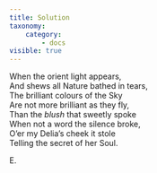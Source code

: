 ```yaml
---
title: Solution
taxonomy:
    category:
        - docs
visible: true
---
```


When the orient light appears,  
And shews all Nature bathed in tears,  
The brilliant colours of the Sky  
Are not more brilliant as they fly,  
Than the *blush* that sweetly spoke  
When not a word the silence broke,  
O’er my Delia’s cheek it stole  
Telling the secret of her Soul.

E.